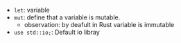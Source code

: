- `let`: variable
- `mut`: define  that a variable is mutable.
  - observation: by deafult in Rust variable is immutable
-  `use std::io;`: Default io libray
